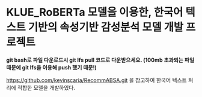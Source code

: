 # KLUE_RoBERTa 모델을 이용한, 한국어 텍스트 기반의 속성기반 감성분석 모델 개발 프로젝트

**git bash로 파일 다운로드시 git lfs pull 코드로 다운받으세요. (100mb 초과되는 파일때문에 git lfs을 이용해 push 했기 때문!)** 

https://github.com/kevinscaria/RecommABSA.git 을 참고하여 한국어 텍스트 처리에 적합한 모델을 개발하였다.
